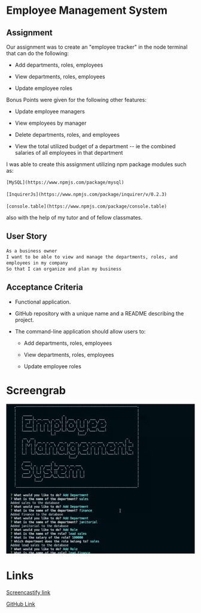 # Employee Management System

## Assignment

Our assignment was to create an "employee tracker" in the node terminal that can do the following:
  * Add departments, roles, employees

  * View departments, roles, employees

  * Update employee roles

Bonus Points were given for the following other features: 
  * Update employee managers

  * View employees by manager

  * Delete departments, roles, and employees

  * View the total utilized budget of a department -- ie the combined salaries of all employees in that department

I was able to create this assignment utilizing npm package modules such as:

    [MySQL](https://www.npmjs.com/package/mysql)

    [InquirerJs](https://www.npmjs.com/package/inquirer/v/0.2.3)

    [console.table](https://www.npmjs.com/package/console.table)


 also with the help of my tutor and of fellow classmates. 

## User Story

```
As a business owner
I want to be able to view and manage the departments, roles, and employees in my company
So that I can organize and plan my business
```


## Acceptance Criteria
* Functional application.

* GitHub repository with a unique name and a README describing the project.

* The command-line application should allow users to:

  * Add departments, roles, employees

  * View departments, roles, employees

  * Update employee roles


# Screengrab
![EMS](./assets/images/ems_readMe.png)

# Links

[Screencastify link](https://drive.google.com/file/d/1laMG1NLp37kzny1WN9ffl9EohTwCkGdF/view)

[GitHub Link](https://github.com/Crozarts/employee_management_system)   